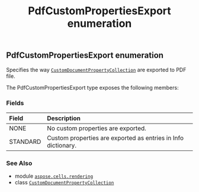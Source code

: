 ﻿---
title: PdfCustomPropertiesExport enumeration
second_title: Aspose.Cells for Python via .NET API References
description: 
type: docs
weight: 230
url: /aspose.cells.rendering/pdfcustompropertiesexport/
is_root: false
---

## PdfCustomPropertiesExport enumeration

Specifies the way [`CustomDocumentPropertyCollection`](/cells/python-net/aspose.cells.properties/customdocumentpropertycollection) are exported to PDF file.



The PdfCustomPropertiesExport type exposes the following members:

### Fields
| Field | Description |
| :- | :- |
| NONE | No custom properties are exported. |
| STANDARD | Custom properties are exported as entries in Info dictionary. |



### See Also
* module [`aspose.cells.rendering`](..)
* class [`CustomDocumentPropertyCollection`](/cells/python-net/aspose.cells.properties/customdocumentpropertycollection)
